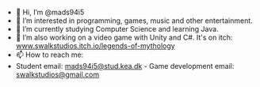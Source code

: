 - 👋 Hi, I’m @mads94i5
- 👀 I’m interested in programming, games, music and other entertainment.
- 🌱 I’m currently studying Computer Science and learning Java.
- 💞️ I’m also working on a video game with Unity and C#. It's on itch: www.swalkstudios.itch.io/legends-of-mythology
- 📫 How to reach me: 
- Student email: mads94i5@stud.kea.dk - Game development email: swalkstudios@gmail.com

<!---
mads94i5/mads94i5 is a ✨ special ✨ repository because its `README.md` (this file) appears on your GitHub profile.
You can click the Preview link to take a look at your changes.
--->
